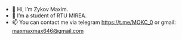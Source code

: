 - 👋 Hi, I’m Zykov Maxim. 
- 🌱 I’m a student of RTU MIREA.
- 📫 You can contact me via telegram https://t.me/MOKC_0 or gmail: maxmaxmax646@gmail.com

